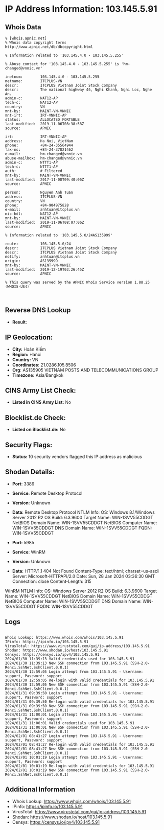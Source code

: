 # IP Address Information: 103.145.5.91

## Whois Data
```
% [whois.apnic.net]
% Whois data copyright terms    http://www.apnic.net/db/dbcopyright.html

% Information related to '103.145.4.0 - 103.145.5.255'

% Abuse contact for '103.145.4.0 - 103.145.5.255' is 'hm-changed@vnnic.vn'

inetnum:        103.145.4.0 - 103.145.5.255
netname:        ITCPLUS-VN
descr:          ITCPLUS Vietnam Joint Stock Company
descr:          The national highway 46, Nghi Khanh, Nghi Loc, Nghe An.
admin-c:        NAT12-AP
tech-c:         NAT12-AP
country:        VN
mnt-by:         MAINT-VN-VNNIC
mnt-irt:        IRT-VNNIC-AP
status:         ALLOCATED PORTABLE
last-modified:  2019-11-06T08:38:58Z
source:         APNIC

irt:            IRT-VNNIC-AP
address:        Ha Noi, VietNam
phone:          +84-24-35564944
fax-no:         +84-24-37821462
e-mail:         hm-changed@vnnic.vn
abuse-mailbox:  hm-changed@vnnic.vn
admin-c:        NTTT1-AP
tech-c:         NTTT1-AP
auth:           # Filtered
mnt-by:         MAINT-VN-VNNIC
last-modified:  2017-11-08T09:40:06Z
source:         APNIC

person:         Nguyen Anh Tuan
address:        ITCPLUS-VN
country:        VN
phone:          +84-904975828
e-mail:         anhtuan@itcplus.vn
nic-hdl:        NAT12-AP
mnt-by:         MAINT-VN-VNNIC
last-modified:  2019-11-06T08:07:06Z
source:         APNIC

% Information related to '103.145.5.0/24AS135999'

route:          103.145.5.0/24
descr:          ITCPLUS Vietnam Joint Stock Company
descr:          ITCPLUS Vietnam Joint Stock Company
notify:         anhtuan@itcplus.vn
origin:         AS135999
mnt-by:         MAINT-VN-VNNIC
last-modified:  2019-12-19T03:26:45Z
source:         APNIC

% This query was served by the APNIC Whois Service version 1.88.25 (WHOIS-US4)



```
## Reverse DNS Lookup
- **Result:** 

## IP Geolocation:
- **City:** Hoàn Kiếm
- **Region:** Hanoi
- **Country:** VN
- **Coordinates:** 21.0286,105.8506
- **Org:** AS135905 VIETNAM POSTS AND TELECOMMUNICATIONS GROUP
- **Timezone:** Asia/Bangkok

## CINS Army List Check:
- **Listed in CINS Army List:** 
No

## Blocklist.de Check:
- **Listed on Blocklist.de:** 
No

## Security Flags:
- **Status:** 10 security vendors flagged this IP address as malicious

## Shodan Details:
- **Port:** 3389
- **Service:** Remote Desktop Protocol
- **Version:** Unknown
- **Data:** Remote Desktop Protocol NTLM Info:
  OS: Windows 8.1/Windows Server 2012 R2
  OS Build: 6.3.9600
  Target Name: WIN-1SVV55CDDGT
  NetBIOS Domain Name: WIN-1SVV55CDDGT
  NetBIOS Computer Name: WIN-1SVV55CDDGT
  DNS Domain Name: WIN-1SVV55CDDGT
  FQDN: WIN-1SVV55CDDGT

- **Port:** 5985
- **Service:** WinRM
- **Version:** Unknown
- **Data:** HTTP/1.1 404 Not Found
Content-Type: text/html; charset=us-ascii
Server: Microsoft-HTTPAPI/2.0
Date: Sun, 28 Jan 2024 03:36:30 GMT
Connection: close
Content-Length: 315


WinRM NTLM Info:
  OS: Windows Server 2012 R2
  OS Build: 6.3.9600
  Target Name: WIN-1SVV55CDDGT
  NetBIOS Domain Name: WIN-1SVV55CDDGT
  NetBIOS Computer Name: WIN-1SVV55CDDGT
  DNS Domain Name: WIN-1SVV55CDDGT
  FQDN: WIN-1SVV55CDDGT


## Logs
```

Whois Lookup: https://www.whois.com/whois/103.145.5.91
IPinfo: https://ipinfo.io/103.145.5.91
VirusTotal: https://www.virustotal.com/gui/ip-address/103.145.5.91
Shodan: https://www.shodan.io/host/103.145.5.91
Censys: https://censys.io/ipv4/103.145.5.91
2024/01/30 11:39:13 Valid credentials used for 103.145.5.91
2024/01/30 11:39:13 New SSH connection from 103.145.5.91 (SSH-2.0-Renci.SshNet.SshClient.0.0.1)
2024/01/30 12:59:05 Login attempt from 103.145.5.91 - Username: support, Password: support
2024/01/30 12:59:05 Re-login with valid credentials for 103.145.5.91
2024/01/30 12:59:05 New SSH connection from 103.145.5.91 (SSH-2.0-Renci.SshNet.SshClient.0.0.1)
2024/01/31 09:39:50 Login attempt from 103.145.5.91 - Username: support, Password: support
2024/01/31 09:39:50 Re-login with valid credentials for 103.145.5.91
2024/01/31 09:39:50 New SSH connection from 103.145.5.91 (SSH-2.0-Renci.SshNet.SshClient.0.0.1)
2024/01/31 11:00:01 Login attempt from 103.145.5.91 - Username: support, Password: support
2024/01/31 11:00:01 Valid credentials used for 103.145.5.91
2024/01/31 11:00:01 New SSH connection from 103.145.5.91 (SSH-2.0-Renci.SshNet.SshClient.0.0.1)
2024/02/01 08:41:27 Login attempt from 103.145.5.91 - Username: support, Password: support
2024/02/01 08:41:27 Re-login with valid credentials for 103.145.5.91
2024/02/01 08:41:27 New SSH connection from 103.145.5.91 (SSH-2.0-Renci.SshNet.SshClient.0.0.1)
2024/02/01 10:01:19 Login attempt from 103.145.5.91 - Username: support, Password: support
2024/02/01 10:01:19 Re-login with valid credentials for 103.145.5.91
2024/02/01 10:01:19 New SSH connection from 103.145.5.91 (SSH-2.0-Renci.SshNet.SshClient.0.0.1)

```
## Additional Information
- Whois Lookup: https://www.whois.com/whois/103.145.5.91
- IPinfo: https://ipinfo.io/103.145.5.91
- VirusTotal: https://www.virustotal.com/gui/ip-address/103.145.5.91
- Shodan: https://www.shodan.io/host/103.145.5.91
- Censys: https://censys.io/ipv4/103.145.5.91

